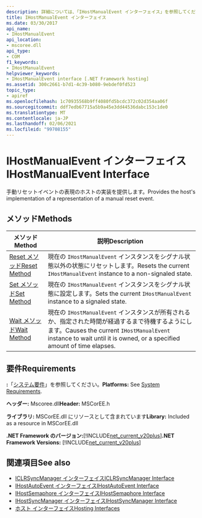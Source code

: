 ```yaml
---
description: 詳細については、「IHostManualEvent インターフェイス」を参照してください。
title: IHostManualEvent インターフェイス
ms.date: 03/30/2017
api_name:
- IHostManualEvent
api_location:
- mscoree.dll
api_type:
- COM
f1_keywords:
- IHostManualEvent
helpviewer_keywords:
- IHostManualEvent interface [.NET Framework hosting]
ms.assetid: 300c2661-b7d1-4c39-b080-9ebdef0fd523
topic_type:
- apiref
ms.openlocfilehash: 1c70935568b9ff4080fd5bcdc372c02d354aa06f
ms.sourcegitcommit: ddf7edb67715a5b9a45e3dd44536dabc153c1de0
ms.translationtype: MT
ms.contentlocale: ja-JP
ms.lasthandoff: 02/06/2021
ms.locfileid: "99708155"
---
```

# <a name="ihostmanualevent-interface"></a><span data-ttu-id="8bade-103">IHostManualEvent インターフェイス</span><span class="sxs-lookup"><span data-stu-id="8bade-103">IHostManualEvent Interface</span></span>

<span data-ttu-id="8bade-104">手動リセットイベントの表現のホストの実装を提供します。</span><span class="sxs-lookup"><span data-stu-id="8bade-104">Provides the host's implementation of a representation of a manual reset event.</span></span>  
  
## <a name="methods"></a><span data-ttu-id="8bade-105">メソッド</span><span class="sxs-lookup"><span data-stu-id="8bade-105">Methods</span></span>  
  
|<span data-ttu-id="8bade-106">メソッド</span><span class="sxs-lookup"><span data-stu-id="8bade-106">Method</span></span>|<span data-ttu-id="8bade-107">説明</span><span class="sxs-lookup"><span data-stu-id="8bade-107">Description</span></span>|  
|------------|-----------------|  
|[<span data-ttu-id="8bade-108">Reset メソッド</span><span class="sxs-lookup"><span data-stu-id="8bade-108">Reset Method</span></span>](ihostmanualevent-reset-method.md)|<span data-ttu-id="8bade-109">現在の `IHostManualEvent` インスタンスをシグナル状態以外の状態にリセットします。</span><span class="sxs-lookup"><span data-stu-id="8bade-109">Resets the current `IHostManualEvent` instance to a non-signaled state.</span></span>|  
|[<span data-ttu-id="8bade-110">Set メソッド</span><span class="sxs-lookup"><span data-stu-id="8bade-110">Set Method</span></span>](ihostmanualevent-set-method.md)|<span data-ttu-id="8bade-111">現在の `IHostManualEvent` インスタンスをシグナル状態に設定します。</span><span class="sxs-lookup"><span data-stu-id="8bade-111">Sets the current `IHostManualEvent` instance to a signaled state.</span></span>|  
|[<span data-ttu-id="8bade-112">Wait メソッド</span><span class="sxs-lookup"><span data-stu-id="8bade-112">Wait Method</span></span>](ihostmanualevent-wait-method.md)|<span data-ttu-id="8bade-113">現在の `IHostManualEvent` インスタンスが所有されるか、指定された時間が経過するまで待機するようにします。</span><span class="sxs-lookup"><span data-stu-id="8bade-113">Causes the current `IHostManualEvent` instance to wait until it is owned, or a specified amount of time elapses.</span></span>|  
  
## <a name="requirements"></a><span data-ttu-id="8bade-114">要件</span><span class="sxs-lookup"><span data-stu-id="8bade-114">Requirements</span></span>  

 <span data-ttu-id="8bade-115">**:**「[システム要件](../../get-started/system-requirements.md)」を参照してください。</span><span class="sxs-lookup"><span data-stu-id="8bade-115">**Platforms:** See [System Requirements](../../get-started/system-requirements.md).</span></span>  
  
 <span data-ttu-id="8bade-116">**ヘッダー:** Mscoree.dll</span><span class="sxs-lookup"><span data-stu-id="8bade-116">**Header:** MSCorEE.h</span></span>  
  
 <span data-ttu-id="8bade-117">**ライブラリ:** MSCorEE.dll にリソースとして含まれています</span><span class="sxs-lookup"><span data-stu-id="8bade-117">**Library:** Included as a resource in MSCorEE.dll</span></span>  
  
 <span data-ttu-id="8bade-118">**.NET Framework のバージョン:**[!INCLUDE[net_current_v20plus](../../../../includes/net-current-v20plus-md.md)]</span><span class="sxs-lookup"><span data-stu-id="8bade-118">**.NET Framework Versions:** [!INCLUDE[net_current_v20plus](../../../../includes/net-current-v20plus-md.md)]</span></span>  
  
## <a name="see-also"></a><span data-ttu-id="8bade-119">関連項目</span><span class="sxs-lookup"><span data-stu-id="8bade-119">See also</span></span>

- [<span data-ttu-id="8bade-120">ICLRSyncManager インターフェイス</span><span class="sxs-lookup"><span data-stu-id="8bade-120">ICLRSyncManager Interface</span></span>](iclrsyncmanager-interface.md)
- [<span data-ttu-id="8bade-121">IHostAutoEvent インターフェイス</span><span class="sxs-lookup"><span data-stu-id="8bade-121">IHostAutoEvent Interface</span></span>](ihostautoevent-interface.md)
- [<span data-ttu-id="8bade-122">IHostSemaphore インターフェイス</span><span class="sxs-lookup"><span data-stu-id="8bade-122">IHostSemaphore Interface</span></span>](ihostsemaphore-interface.md)
- [<span data-ttu-id="8bade-123">IHostSyncManager インターフェイス</span><span class="sxs-lookup"><span data-stu-id="8bade-123">IHostSyncManager Interface</span></span>](ihostsyncmanager-interface.md)
- [<span data-ttu-id="8bade-124">ホスト インターフェイス</span><span class="sxs-lookup"><span data-stu-id="8bade-124">Hosting Interfaces</span></span>](hosting-interfaces.md)
